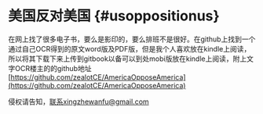 # 美国反对美国 {#usoppositionus}

在网上找了很多电子书，要么是影印的，要么排班不是很好。在github上找到一个通过自己OCR得到的原文word版及PDF版，但是我个人喜欢放在kindle上阅读，所以将其下载下来上传到gitbook以备可以到处mobi版放在kindle上阅读，附上文字OCR楼主的的github地址[https://github.com/zealotCE/AmericaOpposeAmerica](https://github.com/zealotCE/AmericaOpposeAmerica)

侵权请告知，联系xingzhewanfu@gmail.com





